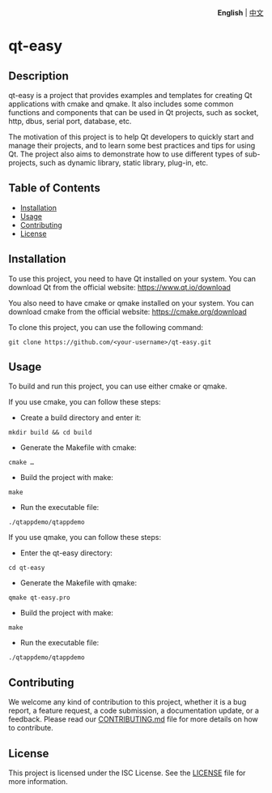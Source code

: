 <p align="right">
  <b>English</b> | <a href="./README.md">中文</a>
</p>

# qt-easy

## Description

qt-easy is a project that provides examples and templates for creating Qt applications with cmake and qmake. It also includes some common functions and components that can be used in Qt projects, such as socket, http, dbus, serial port, database, etc.

The motivation of this project is to help Qt developers to quickly start and manage their projects, and to learn some best practices and tips for using Qt. The project also aims to demonstrate how to use different types of sub-projects, such as dynamic library, static library, plug-in, etc.

## Table of Contents

- [Installation](#installation)
- [Usage](#usage)
- [Contributing](#contributing)
- [License](#license)

## Installation

To use this project, you need to have Qt installed on your system. You can download Qt from the official website: https://www.qt.io/download

You also need to have cmake or qmake installed on your system. You can download cmake from the official website: https://cmake.org/download

To clone this project, you can use the following command:
````
git clone https://github.com/<your-username>/qt-easy.git
````

## Usage

To build and run this project, you can use either cmake or qmake.

If you use cmake, you can follow these steps:

- Create a build directory and enter it:
````
mkdir build && cd build
````

- Generate the Makefile with cmake:
````
cmake …
````

- Build the project with make:
````
make
````

- Run the executable file:
````
./qtappdemo/qtappdemo
````

If you use qmake, you can follow these steps:

- Enter the qt-easy directory:
````
cd qt-easy
````

- Generate the Makefile with qmake:
````
qmake qt-easy.pro
````

- Build the project with make:
````
make
````

- Run the executable file:
````
./qtappdemo/qtappdemo
````

## Contributing

We welcome any kind of contribution to this project, whether it is a bug report, a feature request, a code submission, a documentation update, or a feedback. Please read our [CONTRIBUTING.md](CONTRIBUTING.md) file for more details on how to contribute.

## License

This project is licensed under the ISC License. See the [LICENSE](LICENSE) file for more information.

